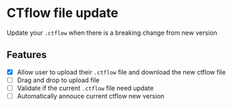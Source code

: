 # CTflow file update

Update your `.ctflow` when there is a breaking change from new version

## Features

- [x] Allow user to upload their `.ctflow` file and download the new ctflow file
- [ ] Drag and drop to upload file
- [ ] Validate if the current `.ctflow` file need update
- [ ] Automatically annouce current ctflow new version
